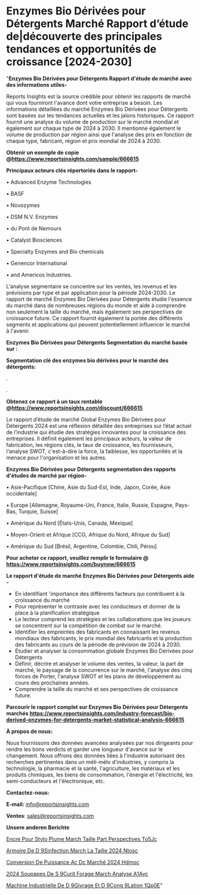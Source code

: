# Enzymes Bio Dérivées pour Détergents Marché Rapport d’étude de|découverte des principales tendances et opportunités de croissance [2024-2030]

"<strong>Enzymes Bio Dérivées pour Détergents Rapport d'étude de marché avec des informations utiles-</strong>

Reports Insights est la source crédible pour obtenir les rapports de marché qui vous fourniront l'avance dont votre entreprise a besoin. Les informations détaillées du marché Enzymes Bio Dérivées pour Détergents sont basées sur les tendances actuelles et les jalons historiques. Ce rapport fournit une analyse du volume de production sur le marché mondial et également sur chaque type de 2024 à 2030. Il mentionne également le volume de production par région ainsi que l'analyse des prix en fonction de chaque type, fabricant, région et prix mondial de 2024 à 2030.

<strong><b>Obtenir un exemple de copie @</b></strong><a href=https://www.reportsinsights.com/sample/666615><strong><b>https://www.reportsinsights.com/sample/666615</b></strong></a>

<b>Principaux acteurs clés répertoriés dans le rapport-</b>

<b> </b>• Advanced Enzyme Technologies

• BASF

• Novozymes

• DSM N.V. Enzymes

• du Pont de Nemours

• Catalyst Biosciences

• Specialty Enzymes and Bio chemicals

• Genencor International

• and Americos Industries.

L'analyse segmentaire se concentre sur les ventes, les revenus et les prévisions par type et par application pour la période 2024-2030. Le rapport de marché Enzymes Bio Dérivées pour Détergents étudie l'essence du marché dans de nombreuses régions du monde et aide à comprendre non seulement la taille du marché, mais également ses perspectives de croissance future. Ce rapport fournit également la portée des différents segments et applications qui peuvent potentiellement influencer le marché à l'avenir.

<strong>Enzymes Bio Dérivées pour Détergents Segmentation du marché basée sur :</strong>

<strong> Segmentation clé des enzymes bio dérivées pour le marché des détergents: </strong>

.

.

<strong><b>Obtenez ce rapport à un taux rentable @</b></strong><a href=https://www.reportsinsights.com/discount/666615><strong><b>https://www.reportsinsights.com/discount/666615</b></strong></a>

Le rapport d’étude de marché Global Enzymes Bio Dérivées pour Détergents 2024 est une réflexion détaillée des entreprises sur l’état actuel de l’industrie qui étudie des stratégies innovantes pour la croissance des entreprises. Il définit également les principaux acteurs, la valeur de fabrication, les régions clés, le taux de croissance, les fournisseurs, l'analyse SWOT, c'est-à-dire la force, la faiblesse, les opportunités et la menace pour l'organisation et les autres.

<strong>Enzymes Bio Dérivées pour Détergents segmentation des rapports d'études de marché par région-</strong>

• Asie-Pacifique [Chine, Asie du Sud-Est, Inde, Japon, Corée, Asie occidentale]

• Europe [Allemagne, Royaume-Uni, France, Italie, Russie, Espagne, Pays-Bas, Turquie, Suisse]

• Amérique du Nord [États-Unis, Canada, Mexique]

• Moyen-Orient et Afrique [CCG, Afrique du Nord, Afrique du Sud]

• Amérique du Sud [Brésil, Argentine, Colombie, Chili, Pérou]

<strong>Pour acheter ce rapport, veuillez remplir le formulaire @   <a href=https://www.reportsinsights.com/buynow/666615>https://www.reportsinsights.com/buynow/666615</a></strong>

<strong>Le rapport d'étude de marché Enzymes Bio Dérivées pour Détergents aide -</strong>
<ul>
  <li>En identifiant 'importance des différents facteurs qui contribuent à la croissance du marché</li>
  <li>Pour représenter le contraste avec les conducteurs et donner de la place à la planification stratégique</li>
  <li>Le lecteur comprend les stratégies et les collaborations que les joueurs se concentrent sur la compétition de combat sur le marché.</li>
  <li>Identifier les empreintes des fabricants en connaissant les revenus mondiaux des fabricants, le prix mondial des fabricants et la production des fabricants au cours de la période de prévision de 2024 à 2030.</li>
  <li>Étudier et analyser la consommation globale Enzymes Bio Dérivées pour Détergents</li>
  <li>Définir, décrire et analyser le volume des ventes, la valeur, la part de marché, le paysage de la concurrence sur le marché, l'analyse des cinq forces de Porter, l'analyse SWOT et les plans de développement au cours des prochaines années.</li>
  <li>Comprendre la taille du marché et ses perspectives de croissance future.</li>
</ul>

<strong>Parcourir le rapport complet sur Enzymes Bio Dérivées pour Détergents marchés <a href=https://www.reportsinsights.com/industry-forecast/bio-derived-enzymes-for-detergents-market-statistical-analysis-666615>https://www.reportsinsights.com/industry-forecast/bio-derived-enzymes-for-detergents-market-statistical-analysis-666615</a></strong>

<strong>À propos de nous:</strong>

Nous fournissons des données avancées analysées par nos dirigeants pour rendre les bons verdicts et garder une longueur d'avance sur le changement. Nous offrons des données liées à l'industrie autorisant des recherches pertinentes dans un méli-mélo d'industries, y compris la technologie, la pharmacie et la santé, l'agriculture, les matériaux et les produits chimiques, les biens de consommation, l'énergie et l'électricité, les semi-conducteurs et l'électronique, etc.

<strong>Contactez-nous:</strong>

<strong>E-mail:</strong> <a href=mailto:info@reportsinsights.com>info@reportsinsights.com</a>

<strong>Ventes</strong>: <a href=mailto:sales@reportsinsights.com>sales@reportsinsights.com</a>

<strong>Unsere anderen Berichte</strong>

<a href=https://www.linkedin.com/pulse/encre-pour-stylo-plume-march%C3%A9-taille-part-perspectives-to5jc/>Encre Pour Stylo Plume March Taille Part Perspectives To5Jc</a>

<a href=https://www.linkedin.com/pulse/armoire-de-d%C3%A9sinfection-march%C3%A9-la-taille-2024-ntosc/>Armoire De D 9Sinfection March La Taille 2024 Ntosc</a>

<a href=https://www.linkedin.com/pulse/conversion-de-puissance-ac-dc-marché-2024-hdmoc/>Conversion De Puissance Ac Dc Marché 2024 Hdmoc</a>

<a href=https://www.linkedin.com/pulse/2024-soupapes-de-s%C3%A9curit%C3%A9-forage-march%C3%A9-analyse-a1ayc/>2024 Soupapes De S 9Curit Forage March Analyse A1Ayc</a>

<a href=https://www.linkedin.com/pulse/machine-industrielle-de-d%C3%A9givrage-et-d%C3%A9cong%C3%A9lation-1qp0e/>Machine Industrielle De D 9Givrage Et D 9Cong 9Lation 1Qp0E</a>"
